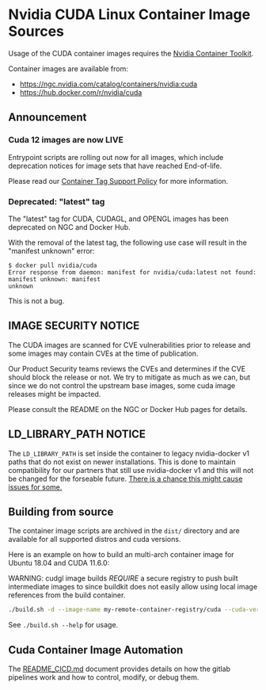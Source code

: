 # Nvidia CUDA Linux Container Image Sources

Usage of the CUDA container images requires the [Nvidia Container Toolkit](https://github.com/NVIDIA/nvidia-container-toolkit).

Container images are available from:

- https://ngc.nvidia.com/catalog/containers/nvidia:cuda
- https://hub.docker.com/r/nvidia/cuda

## Announcement

### Cuda 12 images are now LIVE

Entrypoint scripts are rolling out now for all images, which include deprecation notices for image sets that have reached End-of-life.

Please read our [Container Tag Support Policy](https://gitlab.com/nvidia/container-images/cuda/-/blob/master/doc/support-policy.md) for more information.

### Deprecated: "latest" tag

The "latest" tag for CUDA, CUDAGL, and OPENGL images has been deprecated on NGC and Docker Hub.

With the removal of the latest tag, the following use case will result in the "manifest unknown"
error:

```
$ docker pull nvidia/cuda
Error response from daemon: manifest for nvidia/cuda:latest not found: manifest unknown: manifest
unknown
```

This is not a bug.

## IMAGE SECURITY NOTICE

The CUDA images are scanned for CVE vulnerabilities prior to release and some images may contain CVEs at the time of publication.

Our Product Security teams reviews the CVEs and determines if the CVE should block the release or not. We try to mitigate as much as we can, but since we do not control the upstream base images, some cuda image releases might be impacted.

Please consult the README on the NGC or Docker Hub pages for details.

## LD_LIBRARY_PATH NOTICE

The `LD_LIBRARY_PATH` is set inside the container to legacy nvidia-docker v1 paths that do not exist on newer installations. This is done to maintain compatibility for our partners that still use nvidia-docker v1 and this will not be changed for the forseable future. [There is a chance this might cause issues for some.](https://gitlab.com/nvidia/container-images/cuda/-/issues/47)

## Building from source

The container image scripts are archived in the `dist/` directory and are available for all supported distros and cuda versions.

Here is an example on how to build an multi-arch container image for Ubuntu 18.04 and CUDA 11.6.0:

WARNING: cudgl image builds *REQUIRE* a secure registry to push built intermediate images to since buildkit does not easily allow using local image references from the build container.

```bash
./build.sh -d --image-name my-remote-container-registry/cuda --cuda-version 11.6.0 --os ubuntu --os-version 18.04 --arch x86_64,arm64 --push
```

See `./build.sh --help` for usage.

## Cuda Container Image Automation

The [README_CICD.md](https://gitlab.com/nvidia/container-images/cuda/blob/master/README_CICD.md) document provides details on how the gitlab pipelines work and how to control, modify, or debug them.

